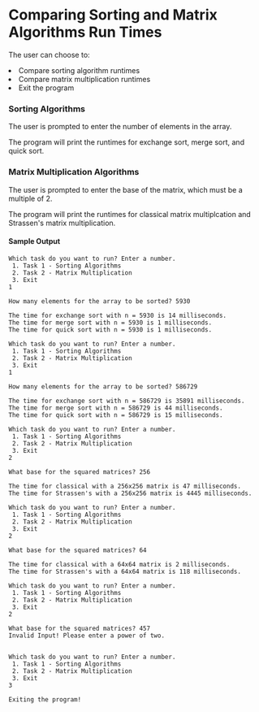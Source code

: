 # Comparing Sorting and Matrix Algorithms Run Times

The user can choose to:
<li>Compare sorting algorithm runtimes</li>
<li>Compare matrix multiplication runtimes</li>
<li>Exit the program</li>

### Sorting Algorithms
The user is prompted to enter the number of elements in the array. <br>

The program will print the runtimes for exchange sort, merge sort, and quick sort. <br>

### Matrix Multiplication Algorithms
The user is prompted to enter the base of the matrix, which must be a multiple of 2. <br>

The program will print the runtimes for classical matrix multiplcation and Strassen's matrix multiplication. <br>


#### Sample Output

```
Which task do you want to run? Enter a number.
 1. Task 1 - Sorting Algorithms
 2. Task 2 - Matrix Multiplication
 3. Exit
1

How many elements for the array to be sorted? 5930

The time for exchange sort with n = 5930 is 14 milliseconds.
The time for merge sort with n = 5930 is 1 milliseconds.
The time for quick sort with n = 5930 is 1 milliseconds.

Which task do you want to run? Enter a number.
 1. Task 1 - Sorting Algorithms
 2. Task 2 - Matrix Multiplication
 3. Exit
1

How many elements for the array to be sorted? 586729

The time for exchange sort with n = 586729 is 35891 milliseconds.
The time for merge sort with n = 586729 is 44 milliseconds.
The time for quick sort with n = 586729 is 15 milliseconds.

Which task do you want to run? Enter a number.
 1. Task 1 - Sorting Algorithms
 2. Task 2 - Matrix Multiplication
 3. Exit
2

What base for the squared matrices? 256

The time for classical with a 256x256 matrix is 47 milliseconds.
The time for Strassen's with a 256x256 matrix is 4445 milliseconds.

Which task do you want to run? Enter a number.
 1. Task 1 - Sorting Algorithms
 2. Task 2 - Matrix Multiplication
 3. Exit
2

What base for the squared matrices? 64

The time for classical with a 64x64 matrix is 2 milliseconds.
The time for Strassen's with a 64x64 matrix is 118 milliseconds.

Which task do you want to run? Enter a number.
 1. Task 1 - Sorting Algorithms
 2. Task 2 - Matrix Multiplication
 3. Exit
2

What base for the squared matrices? 457
Invalid Input! Please enter a power of two.


Which task do you want to run? Enter a number.
 1. Task 1 - Sorting Algorithms
 2. Task 2 - Matrix Multiplication
 3. Exit
3

Exiting the program!
```
